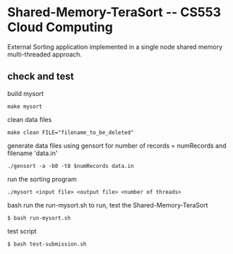 # Shared-Memory-TeraSort -- CS553 Cloud Computing
External Sorting application implemented in a single node shared memory multi-threaded approach. 

## check and test 

build mysort
```
make mysort
```

clean data files
```
make clean FILE="filename_to_be_deleted"
```

generate data files using gensort for number of records = numRecords and filename 'data.in'
```
./gensort -a -b0 -t8 $numRecords data.in
```

run the sorting program
```
./mysort <input file> <output file> <number of threads>
```

bash run the run-mysort.sh to run, test the Shared-Memory-TeraSort
```
$ bash run-mysort.sh
```

test script  
```
$ bash test-submission.sh
```

